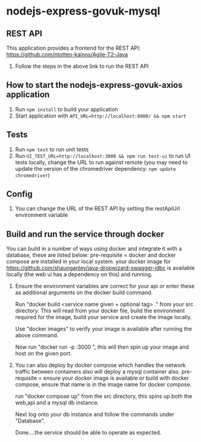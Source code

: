 # nodejs-express-govuk-mysql

REST API
---
This application provides a frontend for the REST API: https://github.com/ntotten-kainos/Agile-T2-Java
1. Follow the steps in the above link to run the REST API


How to start the nodejs-express-govuk-axios application
---

1. Run `npm install` to build your application
1. Start application with `API_URL=http://localhost:8080/ && npm start`

Tests
---

1. Run `npm test` to run unit tests
1. Run `UI_TEST_URL=http://localhost:3000 && npm run test-ui` to run UI tests locally, change the URL to run against remote (you may need to update the version of the chromedriver dependency: `npm update chromedriver`)

Config
---

1. You can change the URL of the REST API by setting the restApiUrl environment variable

Build and run the service through docker
---

You can build in a number of ways using docker and integrate it with a database, these are listed below:
pre-requisite = docker and docker compose are installed in your local system.
                your docker image for https://github.com/shaunganley/java-dropwizard-swagger-jdbc is 
                available locally (the web ui has a dependency on this) and running.

1.  Ensure the environment variables are correct for your api or enter these as 
    additional arguments on the docker build command.

    Run "docker build <service name given + optional tag> ." from your src directory.
    This will read from your docker file, build the environment required for the 
    image, build your service and create the image locally.
    
    Use "docker images" to verify your image is available after running the above command.
    
    Now run "docker run -p <chosen port to host locally on your machine>:3000 <your image 
    name given>", this will then spin up your image and host on the given port.
    
2.  You can also deploy by docker compose which handles the network traffic between 
    containers also will deploy a mysql container also.
    pre-requisite = ensure your docker image is available or build with docker compose, ensure 
    that name is in the image name for docker compose.
    
    run "docker compose up" from the src directory, this spins up both the web,api and a mysql db instance.
    
    Next log onto your db instance and follow the commands under "Database".
    
    Done....the service should be able to operate as expected.      
    
